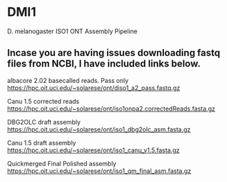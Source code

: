 # DMI1
D. melanogaster ISO1 ONT Assembly Pipeline

## Incase you are having issues downloading fastq files from NCBI, I have included links below.

albacore 2.02 basecalled reads. Pass only
https://hpc.oit.uci.edu/~solarese/ont/diso1_a2_pass.fastq.gz

Canu 1.5 corrected reads
https://hpc.oit.uci.edu/~solarese/ont/iso1onpa2.correctedReads.fasta.gz

DBG2OLC draft assembly
https://hpc.oit.uci.edu/~solarese/ont/iso1_dbg2olc_asm.fasta.gz

Canu 1.5 draft assembly
https://hpc.oit.uci.edu/~solarese/ont/iso1_canu_v1.5.fasta.gz

Quickmerged Final Polished assembly
https://hpc.oit.uci.edu/~solarese/ont/iso1_qm_final_asm.fasta.gz

